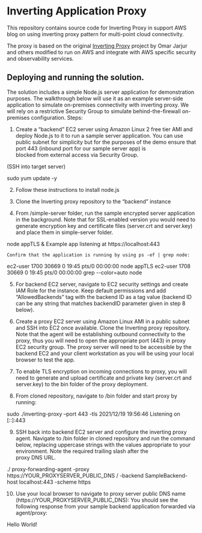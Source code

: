 # Inverting Application Proxy
This repository contains source code for Inverting Proxy in support AWS blog on using inverting proxy pattern for multi-point cloud connectivity.

The proxy is based on the original [Inverting Proxy](https://github.com/google/inverting-proxy) project by Omar Jarjur and others modified to run on AWS and integrate with AWS specific security and observability services.

## Deploying and running the solution.

The solution includes a simple Node.js  server application for demonstration purposes. The walkthrough below will use it as an example server-side application to simulate on-premises connectivity with inverting proxy. We will rely on a restrictive Security Group to simulate behind-the-firewall on-premises configuration.
Steps:

1.	Create a “backend” EC2 server using Amazon Linux 2 free tier AMI and deploy Node.js to it to run a sample server application. You can use public subnet for simplicity but for the purposes of the demo ensure that port 443 (inbound port for our sample server app) is    
    blocked from external access via Security Group.
    
(SSH into target server)

sudo yum update -y

2.	Follow these instructions to install node.js

3.	Clone the Inverting proxy repository to the “backend” instance

4.	From /simple-server folder, run the sample encrypted server application in the background. Note that for SSL-enabled version you would need to generate encryption key and certificate files (server.crt and server.key) and place them in simple-server folder. 

node appTLS &
Example app listening at https://localhost:443

    Confirm that the application is running by using ps -ef | grep node:

ec2-user  1700 30669  0 19:45 pts/0    00:00:00 node appTLS
ec2-user  1708 30669  0 19:45 pts/0    00:00:00 grep --color=auto node

5.	For backend EC2 server, navigate to EC2 security settings and create IAM Role for the instance. Keep default permissions and add “AllowedBackends” tag with the backend ID as a tag value (backend ID can be any string that matches backendID parameter given in step 8 below).

6.	Create a proxy EC2 server using Amazon Linux AMI in a public subnet and SSH into EC2 once available. Clone the Inverting proxy repository. Note that the agent will be establishing outbound connectivity to the proxy, thus you will need to open the appropriate port (443) 
    in proxy EC2 security group. The proxy server will need to be accessible by the backend EC2 and your client workstation as you will be using your local browser to test the app. 

7.	To enable TLS encryption on incoming connections to proxy, you will need to generate and upload certificate and private key (server.crt and server.key) to the bin folder of the proxy deployment.  

8.	From cloned repository, navigate to /bin folder and start proxy by running:

sudo ./inverting-proxy –port 443 -tls
2021/12/19 19:56:46 Listening on [::]:443

9.	SSH back into backend EC2 server and configure the inverting proxy agent. Navigate to /bin folder in cloned repository and run the command below, replacing uppercase strings with the values appropriate to your environment. Note the required trailing slash after the   
    proxy DNS URL.

./ proxy-forwarding-agent -proxy https://YOUR_PROXYSERVER_PUBLIC_DNS / -backend SampleBackend-host localhost:443 -scheme https

10.	Use your local browser to navigate to proxy server public DNS name (https://YOUR_PROXYSERVER_PUBLIC_DNS):
    You should see the following response from your sample backend application forwarded via agent/proxy:

Hello World!

